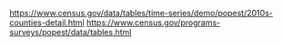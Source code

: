 https://www.census.gov/data/tables/time-series/demo/popest/2010s-counties-detail.html
https://www.census.gov/programs-surveys/popest/data/tables.html
